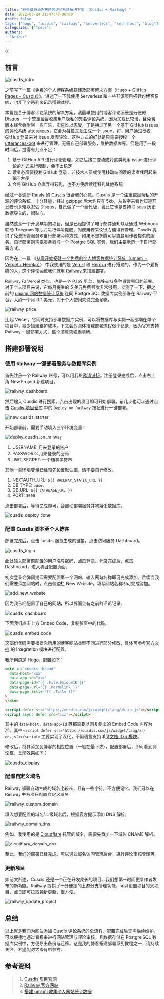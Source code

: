```yaml
---
title: "轻量级开源免费博客评论系统解决方案 （Cusdis + Railway）"
date: 2022-05-24T21:47:47+08:00
draft: false
tags: ["hugo", "cusdis", "railway", "serverless", "self-host", "blog"]
categories: ["Tools"]
authors:
- "Arthur"
---
```


{{<audio src="audios/here_after_us.mp3" caption="《后来的我们 - 五月天》" >}}

## 前言

![cusdis_intro](https://cdn.jsdelivr.net/gh/pseudoyu/image-hosting@master/images/cusdis_intro.png)

之前写了一篇《[免费的个人博客系统搭建及部署解决方案（Hugo + GitHub Pages + Cusdis）](https://www.pseudoyu.com/zh/2022/03/24/free_blog_deploy_using_hugo_and_cusdis/)》，讲述了一下我使用 Serverless 和一些开源项目搭建的博客系统，也开了个系列来记录搭建过程。

本篇是关于博客评论系统的解决方案，我最早使用的博客评论系统是~~万恶的~~ [Disqus](https://disqus.com)，一个笨重且会收集用户隐私的知名评论系统，因为加载比较慢，且免费版本经常会附带一些广告，实在难以忍受，于是换成了另一个基于 GitHub issues 的评论系统 [utterances](https://utteranc.es)，它会为每篇文章生成一个 issue，将，用户通过授权 GitHub 登录来对 issue 发表评论。这种方式的好处是只需要授权一个 [utterances-bot](https://github.com/utterances-bot) 来进行管理，无需自己部署服务，维护数据库等。但是用了一段时间后，觉得有几点不足：

1. 基于 GitHub API 进行评论管理，如之后接口变动或对这类利用 issue 进行评论的方式进行限制，会不太稳定
2. 读者必须要授权 GitHub 登录，非技术人员或使用移动端阅读的读者使用起来很不方便
3. 会将 GitHub 仓库弄得较乱，也不方便后续迁移到其他系统

经过一番调研 [Randy](https://lutaonan.com) 的 [Cusdis](https://cusdis.com/) 很合我的心意。Cusdis 是一个注重数据隐私的开源的评论系统，十分轻量，经过 gzipped 后大约只有 5kb，从名字来看也知道开发者也是难以忍受 Disqus，自己做了一个替代版，因此它也是支持 Disqus 历史数据导入的，很贴心。

虽然这是一个开发早期的项目，但是已经提供了电子邮件通知以及通过 Webhook 联动 Telegram 等方式进行评论提醒，对使用者来说很方便进行管理。Cusdis 提供了免费托管服务与自行部署两种方式，如果不想折腾可以直接用作者提供的服务。自行部署则需要服务器与一个 Postgre SQL 实例，我们主要示范一下自行部署方式。

因为在上一篇 《[从零开始搭建一个免费的个人博客数据统计系统（umami + Vercel + Heroku）](https://www.pseudoyu.com/zh/2022/05/21/free_blog_analysis_using_umami_vercel_and_heroku/)》 中我使用的是 [Vercel](http://vercel.com/) 和 [Heroku](https://www.heroku.com/) 进行搭建的，作为一个爱折腾的人，这个评论系统我们就用 [Railway](https://railway.app/) 来搭建部署。

Railway 和 Vercel 类似，也是一个 PaaS 平台，能够支持多种语言项目的部署。对于个人项目来说，它每月提供的 5 美元免费额度非常够用，实测了一下，把之前的 [umami 网站数据统计系统](https://www.pseudoyu.com/zh/2022/03/24/free_blog_deploy_using_hugo_and_cusdis/) 连同 Postgre SQL 数据库实例部署在 Railway 平台，大约一个月 0.7 美元，对于个人使用来说完全足够。

![railway_price](https://cdn.jsdelivr.net/gh/pseudoyu/image-hosting@master/images/railway_price.png)

比起 Vercel，它同时支持部署数据库实例，可以将数据库与实例一起部署在单个项目中，减少搭建维护成本。下文会对具体搭建部署流程做个记录，因为官方支持 Railway 一键部署方式，整个搭建流程很顺畅。

## 搭建部署说明

### 使用 Railway 一键部署服务与数据库实例

首先注册一个 Railway 账号，可以用我的[邀请链接](https://railway.app?referralCode=J0F5LQ)。注册登录完成后，点击右上角 New Project 新建项目。

![railway_dashboard](https://cdn.jsdelivr.net/gh/pseudoyu/image-hosting@master/images/railway_dashboard.png)

然后输入 Cusdis 进行搜索，点击出现的项目即可开始部署。前几步也可以通过点击 [Cusdis 项目仓库](https://github.com/djyde/cusdis) 中的 `Deploy on Railway` 按钮进行一键部署。

![new_cusids_starter](https://cdn.jsdelivr.net/gh/pseudoyu/image-hosting@master/images/new_cusids_starter.png)

开始部署前，需要手动填入三个环境变量：

![deploy_cusdis_on_railway](https://cdn.jsdelivr.net/gh/pseudoyu/image-hosting@master/images/deploy_cusdis_on_railway.png)

1. USERNAME: 用来登录的账户
2. PASSWORD: 用来登录的密码
3. JWT_SECRET: 一个随机字符串

其他一些环境变量已经预先设置默认值，请不要自行修改。

1. NEXTAUTH_URL: `${{ RAILWAY_STATIC_URL }}`
2. DB_TYPE: `pgsql`
3. DB_URL: `${{ DATABASE_URL }}`
4. PORT: `3000`

点击部署后，等待完成即可，会自动部署服务并初始化数据库。

![cusdis_deploy_done](https://cdn.jsdelivr.net/gh/pseudoyu/image-hosting@master/images/cusdis_deploy_done.jpeg)

### 配置 Cusdis 脚本至个人博客

部署完成后，点击 cusdis 服务生成的链接，点击访问服务 Dashboard。

![cusdis_login](https://cdn.jsdelivr.net/gh/pseudoyu/image-hosting@master/images/cusdis_login.png)

此处输入部署前配置的用户名与密码，点击登录。登录完成后，点击 Dashboard，进入项目配置页面。

初次登录会弹窗提示需要配置第一个网站，输入网站名称即可完成添加。后续当我们需要添加网站时，点击侧边栏 New Website，填写网站名称即可完成添加。

![add_new_website](https://cdn.jsdelivr.net/gh/pseudoyu/image-hosting@master/images/add_new_website.png)

因为我已经配置了自己的网站，所以界面会有之前的评论记录。

![cusdis_dashboard](https://cdn.jsdelivr.net/gh/pseudoyu/image-hosting@master/images/cusdis_dashboard.png)

下面我们点击上方 Embed Code，复制弹窗中的代码。

![cusdis_embed_code](https://cdn.jsdelivr.net/gh/pseudoyu/image-hosting@master/images/cusdis_embed_code.jpeg)

这部份代码需要根据你所用的博客网站类型不同进行部分修改，具体可参考[官方文档](https://cusdis.com/doc#/) 的 Integration 模块进行配置。

我所用的是 [Hugo](https://gohugo.io)，配置如下：

```html
<div id="cusdis_thread" 
  data-host="xxx"
  data-app-id="xxx"
  data-page-id="{{ .File.UniqueID }}"
  data-page-url="{{ .Permalink }}"
  data-page-title="{{ .Title }}"
>
</div>

<script defer src="https://cusdis.com/js/widget/lang/zh-cn.js"></script>
<script async defer src="xxx"></script>
```

其中的 `data-host`，`data-app-id` 等都需要以刚复制出的 Embed Code 内容为准。其中 `<script defer src="https://cusdis.com/js/widget/lang/zh-cn.js"></script>` 主要实现了汉化，不同语言支持详见[文档 i18n 模块](https://cusdis.com/doc#/advanced/i18n)。

修改后，将其添加到博客的相应位置（一般在最下方），配置部署后，即可看到评论框，呈现效果如下：

![cusdis_display](https://cdn.jsdelivr.net/gh/pseudoyu/image-hosting@master/images/cusdis_display.png)

### 配置自定义域名

Railway 部署自动生成的域名比较长，且有一些字符，不方便记忆。我们可以在 Railway 中为项目配置自定义域名。

![railway_custom_domain](https://cdn.jsdelivr.net/gh/pseudoyu/image-hosting@master/images/railway_custom_domain.jpeg)

填入想要配置的域名/二级域名后，根据官方提示添加 DNS 解析。

![railway_domain_dns](https://cdn.jsdelivr.net/gh/pseudoyu/image-hosting@master/images/railway_domain_dns.jpeg)

例如，我使用的是 [Cloudflare](https://www.cloudflare.com) 托管的域名，需要先添加一下域名 CNAME 解析。

![cloudflare_domain_dns](https://cdn.jsdelivr.net/gh/pseudoyu/image-hosting@master/images/cloudflare_domain_dns.jpeg)

至此，我们的部署已经完成，可以通过域名访问管理后台，进行评论审核管理等。

### 更新项目

如前文所述，Cusdis 还是一个正在开发成长的项目，我们想第一时间更新作者发布的新功能。Railway 提供了十分便捷的上游分支管理功能，可以设置项目的父项目，点击即可拉取最新更新，很方便。

![railway_update_project](https://cdn.jsdelivr.net/gh/pseudoyu/image-hosting@master/images/railway_update_project.png)

## 总结

以上就是我们为网站添加 Cusdis 评论系统的全流程，配置完成后无需后续维护，可以便捷地通过看板来进行网站管理与评论审核，且数据存储在 Postgre SQL 数据库实例中，方便导出备份与迁移。这是我的博客搭建部署系列教程之一，请持续关注，希望能对大家有所参考。

## 参考资料

> 1. [Cusdis 项目官网](https://cusdis.com)
> 2. [Railway 官方网站](https://railway.app)
> 3. [搭建 umami 收集个人网站统计数据](https://reorx.com/blog/deploy-umami-for-personal-website/)